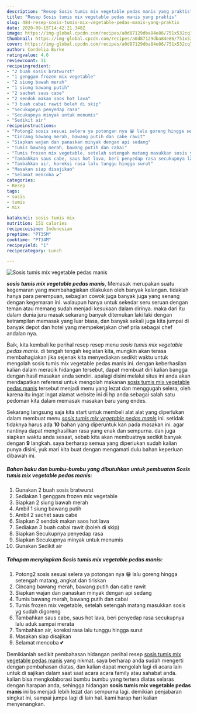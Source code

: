 ```yaml
---
description: "Resep Sosis tumis mix vegetable pedas manis yang praktis"
title: "Resep Sosis tumis mix vegetable pedas manis yang praktis"
slug: 484-resep-sosis-tumis-mix-vegetable-pedas-manis-yang-praktis
date: 2020-09-15T14:42:21.348Z
image: https://img-global.cpcdn.com/recipes/a0d87129dba84e86/751x532cq70/sosis-tumis-mix-vegetable-pedas-manis-foto-resep-utama.jpg
thumbnail: https://img-global.cpcdn.com/recipes/a0d87129dba84e86/751x532cq70/sosis-tumis-mix-vegetable-pedas-manis-foto-resep-utama.jpg
cover: https://img-global.cpcdn.com/recipes/a0d87129dba84e86/751x532cq70/sosis-tumis-mix-vegetable-pedas-manis-foto-resep-utama.jpg
author: Cordelia Burke
ratingvalue: 4.6
reviewcount: 11
recipeingredient:
- "2 buah sosis bratwurst"
- "1 genggam frozen mix vegetable"
- "2 siung bawah merah"
- "1 siung bawang putih"
- "2 sachet saus cabe"
- "2 sendok makan saos hot lava"
- "3 buah cabai rawit boleh di skip"
- "Secukupnya penyedap rasa"
- "Secukupnya minyak untuk menumis"
- "Sedikit air"
recipeinstructions:
- "Potong2 sosis sesuai selera ya potongan nya 😁 lalu goreng hingga setengah matang, angkat dan tiriskan"
- "Cincang bawang merah, bawang putih dan cabe rawit"
- "Siapkan wajan dan panaskan minyak dengan api sedang"
- "Tumis bawang merah, bawang putih dan cabai"
- "Tumis frozen mix vegetable, setelah setengah matang masukkan sosis yg sudah digoreng"
- "Tambahkan saus cabe, saus hot lava, beri penyedap rasa secukupnya lalu aduk sampai merata"
- "Tambahkan air, koreksi rasa lalu tunggu hingga surut"
- "Masakan siap disajikan"
- "Selamat mencoba 💕"
categories:
- Resep
tags:
- sosis
- tumis
- mix

katakunci: sosis tumis mix 
nutrition: 151 calories
recipecuisine: Indonesian
preptime: "PT35M"
cooktime: "PT34M"
recipeyield: "1"
recipecategory: Lunch

---
```



![Sosis tumis mix vegetable pedas manis](https://img-global.cpcdn.com/recipes/a0d87129dba84e86/751x532cq70/sosis-tumis-mix-vegetable-pedas-manis-foto-resep-utama.jpg)

<b><i>sosis tumis mix vegetable pedas manis</i></b>, Memasak merupakan suatu kegemaran yang membahagiakan dilakukan oleh banyak kalangan. tidaklah hanya para perempuan, sebagian cowok juga banyak juga yang senang dengan kegemaran ini. walaupun hanya untuk sekedar seru seruan dengan teman atau memang sudah menjadi kesukaan dalam dirinya. maka dari itu dalam dunia juru masak sekarang banyak ditemukan laki laki dengan ketrampilan memasak yang luar biasa, dan banyak sekali juga kita jumpai di banyak depot dan hotel yang mempekerjakan chef pria sebagai chef andalan nya.



Baik, kita kembali ke perihal resep resep menu <i>sosis tumis mix vegetable pedas manis</i>. di tengah tengah kegiatan kita, mungkin akan terasa membahagiakan jika sejenak kita menyediakan sedikit waktu untuk mengolah sosis tumis mix vegetable pedas manis ini. dengan keberhasilan kalian dalam meracik hidangan tersebut, dapat membuat diri kalian bangga dengan hasil masakan anda sendiri. apalagi disini melalui situs ini anda akan mendapatkan referensi untuk mengolah makanan <u>sosis tumis mix vegetable pedas manis</u> tersebut menjadi menu yang lezat dan menggugah selera, oleh karena itu ingat ingat alamat website ini di hp anda sebagai salah satu pedoman kita dalam memasak masakan baru yang endes.


Sekarang langsung saja kita start untuk membeli alat alat yang diperlukan dalam membuat menu <u><i>sosis tumis mix vegetable pedas manis</i></u> ini. setidak tidaknya harus ada <b>10</b> bahan yang diperuntuk kan pada masakan ini. agar nantinya dapat menghasilkan rasa yang enak dan sempurna. dan juga siapkan waktu anda sesaat, sebab kita akan membuatnya sedikit banyak dengan <b>9</b> langkah. saya berharap semua yang diperlukan sudah kalian punya disini, yuk mari kita buat dengan mengamati dulu bahan keperluan dibawah ini.

<!--inarticleads1-->

##### Bahan baku dan bumbu-bumbu yang dibutuhkan untuk pembuatan Sosis tumis mix vegetable pedas manis:

1. Gunakan 2 buah sosis bratwurst
1. Sediakan 1 genggam frozen mix vegetable
1. Siapkan 2 siung bawah merah
1. Ambil 1 siung bawang putih
1. Ambil 2 sachet saus cabe
1. Siapkan 2 sendok makan saos hot lava
1. Sediakan 3 buah cabai rawit (boleh di skip)
1. Siapkan Secukupnya penyedap rasa
1. Siapkan Secukupnya minyak untuk menumis
1. Gunakan Sedikit air




<!--inarticleads2-->

##### Tahapan menyiapkan Sosis tumis mix vegetable pedas manis:

1. Potong2 sosis sesuai selera ya potongan nya 😁 lalu goreng hingga setengah matang, angkat dan tiriskan
1. Cincang bawang merah, bawang putih dan cabe rawit
1. Siapkan wajan dan panaskan minyak dengan api sedang
1. Tumis bawang merah, bawang putih dan cabai
1. Tumis frozen mix vegetable, setelah setengah matang masukkan sosis yg sudah digoreng
1. Tambahkan saus cabe, saus hot lava, beri penyedap rasa secukupnya lalu aduk sampai merata
1. Tambahkan air, koreksi rasa lalu tunggu hingga surut
1. Masakan siap disajikan
1. Selamat mencoba 💕




Demikianlah sedikit pembahasan hidangan perihal resep <u>sosis tumis mix vegetable pedas manis</u> yang nikmat. saya berharap anda sudah mengerti dengan pembahasan diatas, dan kalian dapat mengolah lagi di acara lain untuk di sajikan dalam saat saat acara acara family atau sahabat anda. kalian bisa mengkolaborasi bumbu bumbu yang tertera diatas selaras dengan harapan anda, sehingga hidangan <b>sosis tumis mix vegetable pedas manis</b> ini bs menjadi lebih lezat dan sempurna lagi. demikian penjabaran singkat ini, sampai jumpa lagi di lain hal. kami harap hari kalian menyenangkan.
